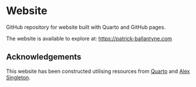 # Website

GitHub repository for website built with Quarto and GitHub pages.

The website is available to explore at: https://patrick-ballantyne.com

## Acknowledgements

This website has been constructed utilising resources from [Quarto](https://quarto.org/docs/publishing/github-pages.html) and [Alex Singleton](https://github.com/alexsingleton/alexsingleton.github.io).
